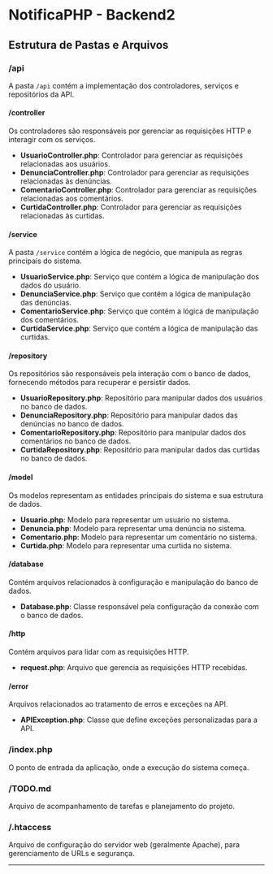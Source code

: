 # NotificaPHP - Backend2

## Estrutura de Pastas e Arquivos

### /api
A pasta `/api` contém a implementação dos controladores, serviços e repositórios da API.

#### /controller
Os controladores são responsáveis por gerenciar as requisições HTTP e interagir com os serviços.

- **UsuarioController.php**: Controlador para gerenciar as requisições relacionadas aos usuários.
- **DenunciaController.php**: Controlador para gerenciar as requisições relacionadas às denúncias.
- **ComentarioController.php**: Controlador para gerenciar as requisições relacionadas aos comentários.
- **CurtidaController.php**: Controlador para gerenciar as requisições relacionadas às curtidas.

#### /service
A pasta `/service` contém a lógica de negócio, que manipula as regras principais do sistema.

- **UsuarioService.php**: Serviço que contém a lógica de manipulação dos dados do usuário.
- **DenunciaService.php**: Serviço que contém a lógica de manipulação das denúncias.
- **ComentarioService.php**: Serviço que contém a lógica de manipulação dos comentários.
- **CurtidaService.php**: Serviço que contém a lógica de manipulação das curtidas.

#### /repository
Os repositórios são responsáveis pela interação com o banco de dados, fornecendo métodos para recuperar e persistir dados.

- **UsuarioRepository.php**: Repositório para manipular dados dos usuários no banco de dados.
- **DenunciaRepository.php**: Repositório para manipular dados das denúncias no banco de dados.
- **ComentarioRepository.php**: Repositório para manipular dados dos comentários no banco de dados.
- **CurtidaRepository.php**: Repositório para manipular dados das curtidas no banco de dados.

#### /model
Os modelos representam as entidades principais do sistema e sua estrutura de dados.

- **Usuario.php**: Modelo para representar um usuário no sistema.
- **Denuncia.php**: Modelo para representar uma denúncia no sistema.
- **Comentario.php**: Modelo para representar um comentário no sistema.
- **Curtida.php**: Modelo para representar uma curtida no sistema.

#### /database
Contém arquivos relacionados à configuração e manipulação do banco de dados.

- **Database.php**: Classe responsável pela configuração da conexão com o banco de dados.

#### /http
Contém arquivos para lidar com as requisições HTTP.

- **request.php**: Arquivo que gerencia as requisições HTTP recebidas.

#### /error
Arquivos relacionados ao tratamento de erros e exceções na API.

- **APIException.php**: Classe que define exceções personalizadas para a API.

### /index.php
O ponto de entrada da aplicação, onde a execução do sistema começa.

### /TODO.md
Arquivo de acompanhamento de tarefas e planejamento do projeto.

### /.htaccess
Arquivo de configuração do servidor web (geralmente Apache), para gerenciamento de URLs e segurança.

---
